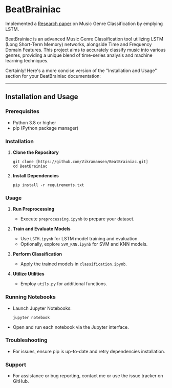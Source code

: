 # BeatBrainiac

Implemented a [Research paper](https://ieeexplore.ieee.org/document/9449177) on Music Genre Classification by emplying LSTM. 

BeatBrainiac is an advanced Music Genre Classification tool utilizing LSTM (Long Short-Term Memory) networks, alongside Time and Frequency Domain Features. This project aims to accurately classify music into various genres, providing a unique blend of time-series analysis and machine learning techniques.

Certainly! Here's a more concise version of the "Installation and Usage" section for your BeatBrainiac documentation:

---

## Installation and Usage

### Prerequisites
- Python 3.8 or higher
- pip (Python package manager)

### Installation
1. **Clone the Repository**
   ```
   git clone [https://github.com/Vikramansen/BeatBrainiac.git]
   cd BeatBrainiac
   ```

2. **Install Dependencies**
   ```
   pip install -r requirements.txt
   ```

### Usage
1. **Run Preprocessing**
   - Execute `preprocessing.ipynb` to prepare your dataset.

2. **Train and Evaluate Models**
   - Use `LSTM.ipynb` for LSTM model training and evaluation.
   - Optionally, explore `SVM_KNN.ipynb` for SVM and KNN models.

3. **Perform Classification**
   - Apply the trained models in `classification.ipynb`.

4. **Utilize Utilities**
   - Employ `utils.py` for additional functions.

### Running Notebooks
- Launch Jupyter Notebooks:
  ```
  jupyter notebook
  ```
- Open and run each notebook via the Jupyter interface.

### Troubleshooting
- For issues, ensure pip is up-to-date and retry dependencies installation.

### Support
- For assistance or bug reporting, contact me or use the issue tracker on GitHub.
